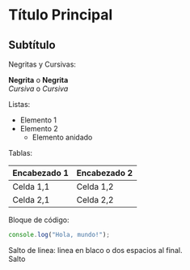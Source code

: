# Título Principal
## Subtítulo
Negritas y Cursivas:


**Negrita** o __Negrita__  
*Cursiva* o _Cursiva_  

Listas:

- Elemento 1
- Elemento 2
  - Elemento anidado
 

Tablas:


| Encabezado 1 | Encabezado 2 |
| ------------ | ------------ |
| Celda 1,1    | Celda 1,2    |
| Celda 2,1    | Celda 2,2    |



Bloque de código:

```javascript 
console.log("Hola, mundo!");
```

Salto de linea: linea en blaco o dos espacios al final.  
Salto

